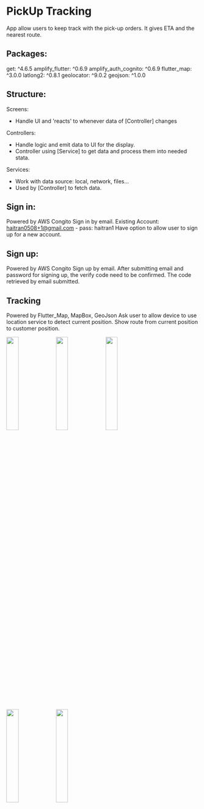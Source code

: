 # PickUp Tracking

App allow users to keep track with the pick-up orders. It gives ETA and the nearest route.

## Packages:

get: ^4.6.5
amplify_flutter: ^0.6.9
amplify_auth_cognito: ^0.6.9
flutter_map: ^3.0.0
latlong2: ^0.8.1
geolocator: ^9.0.2
geojson: ^1.0.0

## Structure:
Screens:
 - Handle UI and 'reacts' to whenever data of [Controller] changes
 
 Controllers:
 - Handle logic and emit data to UI for the display.
 - Controller using [Service] to get data and process them into needed stata.

Services:
 - Work with data source: local, network, files...
 - Used by [Controller] to fetch data.


## Sign in:
Powered by AWS Congito
Sign in by email.
Existing Account: haitran0508+1@gmail.com - pass: haitran1
Have option to allow user to sign up for a new account.

## Sign up:
Powered by AWS Congito
Sign up by email.
After submitting email and password for signing up, the verify code need to be confirmed. The code retrieved by email submitted.

## Tracking
Powered by Flutter_Map, MapBox, GeoJson
Ask user to allow device to use location service to detect current position.
Show route from current position to customer position.

<img src="https://user-images.githubusercontent.com/93150875/198890860-ddac47c8-6d27-41c0-885a-ce0fd75d2548.png" width=25% height=25%>  <img src="https://user-images.githubusercontent.com/93150875/198891047-f99b76ef-a2ef-4e52-bbf8-b575d0ec8aa1.png" width=25% height=25%>  <img src="https://user-images.githubusercontent.com/93150875/198891110-f2318af3-846b-4e25-9b7a-3bd0b5875dfc.png" width=25% height=25%>
<img src="https://user-images.githubusercontent.com/93150875/198891189-c9f65a5d-72b7-4c9e-a616-8f7cade8255a.png" width=25% height=25%>  <img src="https://user-images.githubusercontent.com/93150875/198891234-dfa3e8ec-0bd1-4eba-95b1-2dba04200bb4.png" width=25% height=25%>


